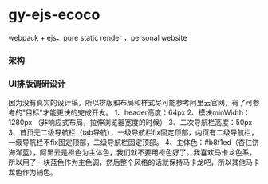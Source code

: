 # gy-ejs-ecoco
webpack + ejs，pure static render ，personal website

### 架构

### UI排版调研设计
因为没有真实的设计稿，所以排版和布局和样式尽可能参考阿里云官网，有了可参考的"目标"才能更快的完成开发。
1、header高度：64px
2、模块minWidth：1280px （非响应式布局，拉伸浏览器宽度的时候） 
3、二次导航栏高度：50px
3、首页无二级导航栏（tab导航），一级导航栏fix固定顶部，内页有二级导航栏，一级导航栏不fix固定顶部，二级导航栏固定顶部。
4、主体色：#b8f1ed（杏仁饼海洋蓝），阿里云是橙色为主体色，我们就不要用橙色好了。我喜欢马卡龙色系，所以用了一块蓝色作为主色调，然后整个风格的话就保持马卡龙吧，所以其他马卡龙色作为辅色。


